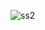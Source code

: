 ![ss2](https://github.com/fionaharia/Youtube-Clone/assets/112898171/edd02370-af30-475a-be6f-e71e9bba2ee8)
